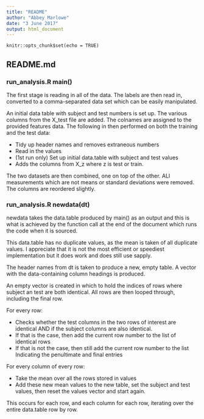 ```yaml
---
title: "README"
author: "Abbey Marlowe"
date: "3 June 2017"
output: html_document
---
```


```{r setup, include=FALSE}
knitr::opts_chunk$set(echo = TRUE)
```

## README.md
### run_analysis.R main()
The first stage is reading in all of the data.  The labels are then read in, 
converted to a comma-separated data set which can be easily manipulated.

An initial data table with subject and test numbers is set up.  The various
columns from the X_test file are added.  The colnames are assigned to the 
provided features data.  The following in then performed on both the training
and the test data:

* Tidy up header names and removes extraneous numbers
* Read in the values
* (1st run only) Set up initial data.table with subject and test values
* Adds the columns from X_z where z is test or train.

The two datasets are then combined, one on top of the other.  ALl measurements
which are not means or standard deviations were removed.  The columns are reordered slightly.

### run_analysis.R newdata(dt)
newdata takes the data.table produced by main() as an output and this is what is achieved by the function call at the end of the document which runs the code
when it is sourced.

This data.table has no duplicate values, as the mean is taken of all duplicate
values.  I appreciate that it is not the most efficient or speediest implementation but it does work and does still use sapply.

The header names from dt is taken to produce a new, empty table.  A vector with the data-containing column headings is produced.

An empty vector is created in which to hold the indices of rows where subject an test are both identical.  All rows are then looped through, including the final row.

For every row:

* Checks whether the test columns in the two rows of interest are identical AND
if the subject columns are also identical.
* If that is the case, then add the current row number to the list of identical
rows
* If that is not the case, then still add the current row number to the list
Indicating the penultimate and final entries

For every column of every row:
* Take the mean over all the rows stored in values
* Add these new mean values to the new table, set the subject and test values,
then reset the values vector and start again.

This occurs for each row, and each column for each row, iterating over the entire data.table row by row.